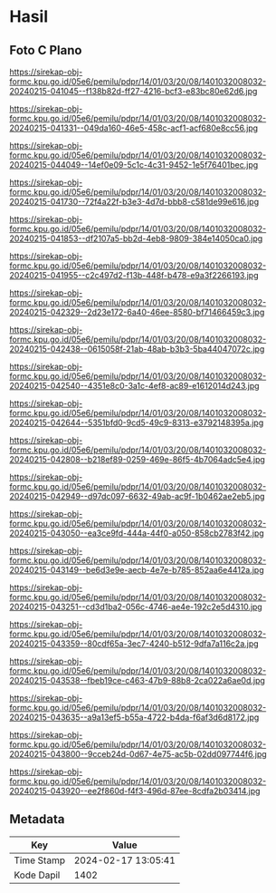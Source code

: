 # Hasil

## Foto C Plano

https://sirekap-obj-formc.kpu.go.id/05e6/pemilu/pdpr/14/01/03/20/08/1401032008032-20240215-041045--f138b82d-ff27-4216-bcf3-e83bc80e62d6.jpg

https://sirekap-obj-formc.kpu.go.id/05e6/pemilu/pdpr/14/01/03/20/08/1401032008032-20240215-041331--049da160-46e5-458c-acf1-acf680e8cc56.jpg

https://sirekap-obj-formc.kpu.go.id/05e6/pemilu/pdpr/14/01/03/20/08/1401032008032-20240215-044049--14ef0e09-5c1c-4c31-9452-1e5f76401bec.jpg

https://sirekap-obj-formc.kpu.go.id/05e6/pemilu/pdpr/14/01/03/20/08/1401032008032-20240215-041730--72f4a22f-b3e3-4d7d-bbb8-c581de99e616.jpg

https://sirekap-obj-formc.kpu.go.id/05e6/pemilu/pdpr/14/01/03/20/08/1401032008032-20240215-041853--df2107a5-bb2d-4eb8-9809-384e14050ca0.jpg

https://sirekap-obj-formc.kpu.go.id/05e6/pemilu/pdpr/14/01/03/20/08/1401032008032-20240215-041955--c2c497d2-f13b-448f-b478-e9a3f2266193.jpg

https://sirekap-obj-formc.kpu.go.id/05e6/pemilu/pdpr/14/01/03/20/08/1401032008032-20240215-042329--2d23e172-6a40-46ee-8580-bf71466459c3.jpg

https://sirekap-obj-formc.kpu.go.id/05e6/pemilu/pdpr/14/01/03/20/08/1401032008032-20240215-042438--0615058f-21ab-48ab-b3b3-5ba44047072c.jpg

https://sirekap-obj-formc.kpu.go.id/05e6/pemilu/pdpr/14/01/03/20/08/1401032008032-20240215-042540--4351e8c0-3a1c-4ef8-ac89-e1612014d243.jpg

https://sirekap-obj-formc.kpu.go.id/05e6/pemilu/pdpr/14/01/03/20/08/1401032008032-20240215-042644--5351bfd0-9cd5-49c9-8313-e3792148395a.jpg

https://sirekap-obj-formc.kpu.go.id/05e6/pemilu/pdpr/14/01/03/20/08/1401032008032-20240215-042808--b218ef89-0259-469e-86f5-4b7064adc5e4.jpg

https://sirekap-obj-formc.kpu.go.id/05e6/pemilu/pdpr/14/01/03/20/08/1401032008032-20240215-042949--d97dc097-6632-49ab-ac9f-1b0462ae2eb5.jpg

https://sirekap-obj-formc.kpu.go.id/05e6/pemilu/pdpr/14/01/03/20/08/1401032008032-20240215-043050--ea3ce9fd-444a-44f0-a050-858cb2783f42.jpg

https://sirekap-obj-formc.kpu.go.id/05e6/pemilu/pdpr/14/01/03/20/08/1401032008032-20240215-043149--be6d3e9e-aecb-4e7e-b785-852aa6e4412a.jpg

https://sirekap-obj-formc.kpu.go.id/05e6/pemilu/pdpr/14/01/03/20/08/1401032008032-20240215-043251--cd3d1ba2-056c-4746-ae4e-192c2e5d4310.jpg

https://sirekap-obj-formc.kpu.go.id/05e6/pemilu/pdpr/14/01/03/20/08/1401032008032-20240215-043359--80cdf65a-3ec7-4240-b512-9dfa7a116c2a.jpg

https://sirekap-obj-formc.kpu.go.id/05e6/pemilu/pdpr/14/01/03/20/08/1401032008032-20240215-043538--fbeb19ce-c463-47b9-88b8-2ca022a6ae0d.jpg

https://sirekap-obj-formc.kpu.go.id/05e6/pemilu/pdpr/14/01/03/20/08/1401032008032-20240215-043635--a9a13ef5-b55a-4722-b4da-f6af3d6d8172.jpg

https://sirekap-obj-formc.kpu.go.id/05e6/pemilu/pdpr/14/01/03/20/08/1401032008032-20240215-043800--9cceb24d-0d67-4e75-ac5b-02dd097744f6.jpg

https://sirekap-obj-formc.kpu.go.id/05e6/pemilu/pdpr/14/01/03/20/08/1401032008032-20240215-043920--ee2f860d-f4f3-496d-87ee-8cdfa2b03414.jpg


## Metadata

| Key        | Value               |
| ---------- | ------------------- |
| Time Stamp | 2024-02-17 13:05:41 |
| Kode Dapil | 1402                |




